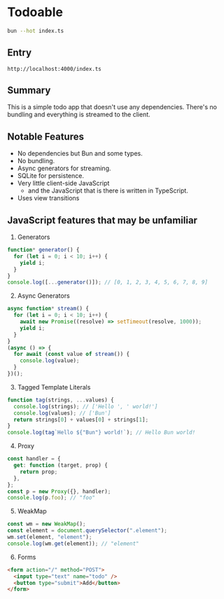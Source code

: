 # Todoable

```bash
bun --hot index.ts
```

## Entry

```
http://localhost:4000/index.ts
```

## Summary

This is a simple todo app that doesn't use any dependencies. There's no bundling and everything is streamed to the client.

## Notable Features

- No dependencies but Bun and some types.
- No bundling.
- Async generators for streaming.
- SQLite for persistence.
- Very little client-side JavaScript
  - and the JavaScript that is there is written in TypeScript.
- Uses view transitions

## JavaScript features that may be unfamiliar

1. Generators

```js
function* generator() {
  for (let i = 0; i < 10; i++) {
    yield i;
  }
}
console.log([...generator()]); // [0, 1, 2, 3, 4, 5, 6, 7, 8, 9]
```

2. Async Generators

```js
async function* stream() {
  for (let i = 0; i < 10; i++) {
    await new Promise((resolve) => setTimeout(resolve, 1000));
    yield i;
  }
}
(async () => {
  for await (const value of stream()) {
    console.log(value);
  }
})();
```

3. Tagged Template Literals

```js
function tag(strings, ...values) {
  console.log(strings); // ['Hello ', ' world!']
  console.log(values); // ['Bun']
  return strings[0] + values[0] + strings[1];
}
console.log(tag`Hello ${"Bun"} world!`); // Hello Bun world!
```

4. Proxy

```js
const handler = {
  get: function (target, prop) {
    return prop;
  },
};
const p = new Proxy({}, handler);
console.log(p.foo); // "foo"
```

5. WeakMap

```js
const wm = new WeakMap();
const element = document.querySelector(".element");
wm.set(element, "element");
console.log(wm.get(element)); // "element"
```

6. Forms

```html
<form action="/" method="POST">
  <input type="text" name="todo" />
  <button type="submit">Add</button>
</form>
```

